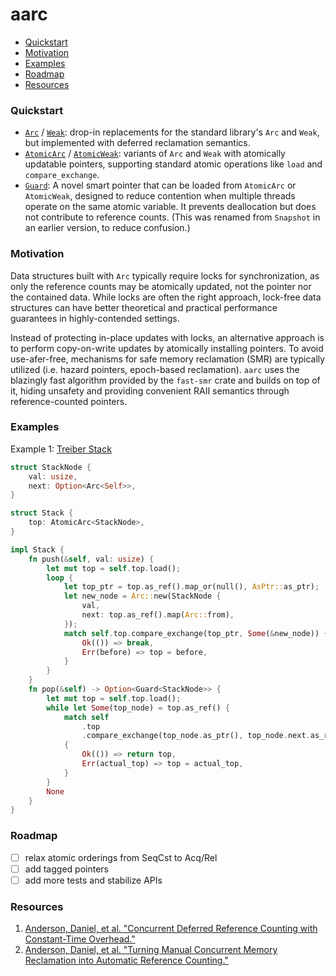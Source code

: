 # aarc

- [Quickstart](#quickstart)
- [Motivation](#motivation)
- [Examples](#examples)
- [Roadmap](#roadmap)
- [Resources](#resources)

### Quickstart

- [`Arc`](https://docs.rs/aarc/latest/aarc/struct.Arc.html) /
  [`Weak`](https://docs.rs/aarc/latest/aarc/struct.Weak.html): drop-in replacements for the standard library's `Arc`
  and `Weak`, but implemented with deferred reclamation semantics.
- [`AtomicArc`](https://docs.rs/aarc/latest/aarc/struct.AtomicArc.html) /
  [`AtomicWeak`](https://docs.rs/aarc/latest/aarc/struct.AtomicWeak.html): variants of `Arc` and
  `Weak` with atomically updatable pointers, supporting standard atomic operations like `load` and `compare_exchange`.
- [`Guard`](https://docs.rs/aarc/latest/aarc/struct.Guard.html): A novel smart pointer that can be loaded from
  `AtomicArc` or `AtomicWeak`, designed to reduce contention when multiple threads operate on the same atomic variable.
  It prevents deallocation but does not contribute to reference counts. (This was renamed from `Snapshot` in an earlier
  version, to reduce confusion.)

### Motivation

Data structures built with `Arc` typically require locks for synchronization, as only
the reference counts may be atomically updated, not the pointer nor the contained data. While locks
are often the right approach, lock-free data structures can have better theoretical and practical
performance guarantees in highly-contended settings.

Instead of protecting in-place updates with locks, an alternative approach is to perform copy-on-write updates by
atomically installing pointers. To avoid use-afer-free, mechanisms for safe memory reclamation (SMR) are typically
utilized (i.e. hazard pointers, epoch-based reclamation). `aarc` uses the blazingly fast algorithm provided by the
`fast-smr` crate and builds on top of it, hiding unsafety and providing convenient RAII semantics through
reference-counted pointers.

### Examples

Example 1: [Treiber Stack](https://en.wikipedia.org/wiki/Treiber_stack)

```rust no_run
struct StackNode {
    val: usize,
    next: Option<Arc<Self>>,
}

struct Stack {
    top: AtomicArc<StackNode>,
}

impl Stack {
    fn push(&self, val: usize) {
        let mut top = self.top.load();
        loop {
            let top_ptr = top.as_ref().map_or(null(), AsPtr::as_ptr);
            let new_node = Arc::new(StackNode {
                val,
                next: top.as_ref().map(Arc::from),
            });
            match self.top.compare_exchange(top_ptr, Some(&new_node)) {
                Ok(()) => break,
                Err(before) => top = before,
            }
        }
    }
    fn pop(&self) -> Option<Guard<StackNode>> {
        let mut top = self.top.load();
        while let Some(top_node) = top.as_ref() {
            match self
                .top
                .compare_exchange(top_node.as_ptr(), top_node.next.as_ref())
            {
                Ok(()) => return top,
                Err(actual_top) => top = actual_top,
            }
        }
        None
    }
}
```

### Roadmap

- [ ] relax atomic orderings from SeqCst to Acq/Rel
- [ ] add tagged pointers
- [ ] add more tests and stabilize APIs

### Resources

1. [Anderson, Daniel, et al. "Concurrent Deferred Reference Counting with Constant-Time Overhead."](https://dl.acm.org/doi/10.1145/3453483.3454060)
2. [Anderson, Daniel, et al. "Turning Manual Concurrent Memory Reclamation into Automatic Reference Counting."](https://dl.acm.org/doi/10.1145/3519939.3523730)